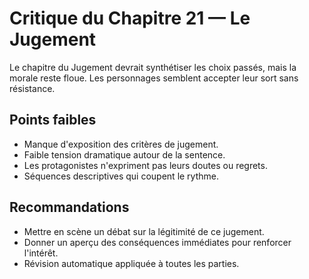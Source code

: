 # Critique du Chapitre 21 — Le Jugement

Le chapitre du Jugement devrait synthétiser les choix passés, mais la morale reste floue. Les personnages semblent accepter leur sort sans résistance.

## Points faibles
- Manque d'exposition des critères de jugement.
- Faible tension dramatique autour de la sentence.
- Les protagonistes n'expriment pas leurs doutes ou regrets.
- Séquences descriptives qui coupent le rythme.

## Recommandations
- Mettre en scène un débat sur la légitimité de ce jugement.
- Donner un aperçu des conséquences immédiates pour renforcer l'intérêt.
- Révision automatique appliquée à toutes les parties.
